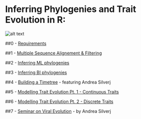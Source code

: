 # Inferring Phylogenies and Trait Evolution in R:

![alt text](https://evolution.berkeley.edu/wp-content/uploads/2021/11/YAH_eurayotes_05_YAH_eurayotes.png)

##0 - [Requirements](https://github.com/for-giobbe/Rphy/blob/main/markdowns/0.md)

##1 - [Multiple Sequence Alignement & Filtering](https://github.com/for-giobbe/Rphy/blob/main/markdowns/1.md)

##2 - [Inferring ML phylogenies]()

##3 - [Inferring BI phylogenies]()

##4 - [Building a Timetree]() - featuring Andrea Silverj

##5 - [Modelling Trait Evolution Pt. 1 - Continuous Traits]()

##6 - [Modelling Trait Evolution Pt. 2 - Discrete Traits ]()

##7 - [Seminar on Viral Evolution]() - by Andrea Silverj
